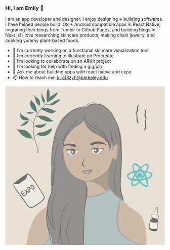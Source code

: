 ### Hi, I am Emily 👋

I am an app developer and designer. I enjoy designing + building softwares. I have helped people build iOS + Android compatible apps in React Native, migrating their blogs from Tumblr to Github Pages, and building blogs in Next.js! I love researching skincare products, making chain jewelry, and cooking yummy plant-based foods.

- 🔭 I’m currently working on a functional skincare visualization tool!
- 🌱 I’m currently learning to illustrate on Procreate
- 👯 I’m looking to collaborate on an ARKit project
- 🤔 I’m looking for help with finding a gig/job
- 💬 Ask me about building apps with react native and expo
- 📫 How to reach me: kira13zyh@berkeley.edu
<img align="right" src="illustration.jpg">

